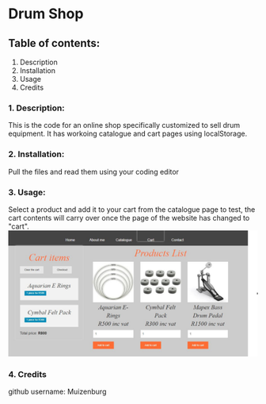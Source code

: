 # Drum Shop

## Table of contents:

1. Description
2. Installation
3. Usage
4. Credits

### 1. Description: 
This is the code for an online shop specifically customized to sell drum equipment. It has workoing catalogue and cart pages using localStorage.

### 2. Installation:
Pull the files and read them using your coding editor

### 3. Usage: 
Select a product and add it to your cart from the catalogue page to test, the cart contents will carry over once the page of the website has changed to "cart".
![drumshop catalogue](images/drum-shop.jpg)

### 4. Credits
github username: Muizenburg
